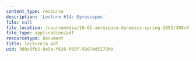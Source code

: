 ```yaml
---
content_type: resource
description: 'Lecture #14: Gyroscopes'
file: null
file_location: /coursemedia/16-61-aerospace-dynamics-spring-2003/308c6fb28e5af638f65f58674d5170b0_lecture14.pdf
file_type: application/pdf
resourcetype: Document
title: lecture14.pdf
uid: 308c6fb2-8e5a-f638-f65f-58674d5170b0
---
```

